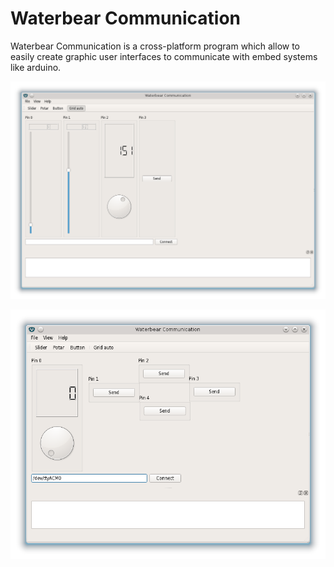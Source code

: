 Waterbear Communication
=======================

Waterbear Communication is a cross-platform program which allow to easily create graphic user interfaces to communicate with embed systems like arduino.

![Alt text](/screenshot/1.png)

![Alt text](/screenshot/2.png)
